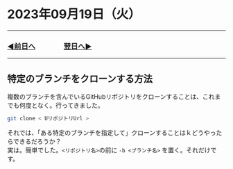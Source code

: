 # 2023年09月19日（火）

---

### [◀️前日へ](https://github.com/yuasys/chatty-journal/blob/main/2023/09/2023-09-18.md)&emsp;&emsp;&emsp;&emsp;[翌日へ▶️](https://github.com/yuasys/chatty-journal/blob/main/2023/09/2023-09-20.md)

---

## 特定のブランチをクローンする方法

複数のブランチを含んでいるGitHubリポジトリをクローンすることは、これまでも何度となく。行ってきました。

```bash
git clone < UリポジトリUrl >
```

それでは、「ある特定のブランチを指定して」クローンすることはｋどうやったらできるだろうか？  
実は。簡単でした。`<リポジトリ名>`の前に `-b <ブランチ名>`  を置く。それだけです。
